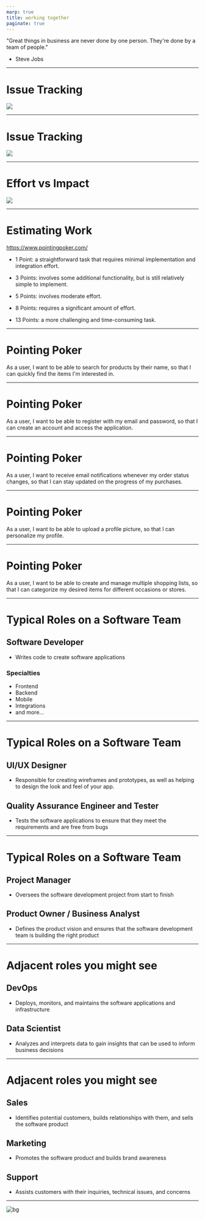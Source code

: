 ```yaml
---
marp: true
title: working together
paginate: true
---
```


"Great things in business are never done by one person. They're done by a team of people."

* Steve Jobs
---

# Issue Tracking

![](./github-issues.png)

---
# Issue Tracking

![](./github-closing-keywords.png)


---

# Effort vs Impact

![](./action-priority-matrix-2.webp)

---
# Estimating Work
https://www.pointingpoker.com/

- 1 Point: a straightforward task that requires minimal implementation and integration effort.

- 3 Points: involves some additional functionality, but is still relatively simple to implement.

- 5 Points: involves moderate effort.

- 8 Points: requires a significant amount of effort.

- 13 Points: a more challenging and time-consuming task.

---
# Pointing Poker

As a user, I want to be able to search for products by their name, so that I can quickly find the items I'm interested in.

---

# Pointing Poker

As a user, I want to be able to register with my email and password, so that I can create an account and access the application.

---
# Pointing Poker

As a user, I want to receive email notifications whenever my order status changes, so that I can stay updated on the progress of my purchases.

---
# Pointing Poker

As a user, I want to be able to upload a profile picture, so that I can personalize my profile.

---
# Pointing Poker

As a user, I want to be able to create and manage multiple shopping lists, so that I can categorize my desired items for different occasions or stores.

---
# Typical Roles on a Software Team

## Software Developer
* Writes code to create software applications

### Specialties
* Frontend
* Backend
* Mobile
* Integrations
* and more...

---

# Typical Roles on a Software Team

## UI/UX Designer
* Responsible for creating wireframes and prototypes, as well as helping to design the look and feel of your app.

## Quality Assurance Engineer and Tester
* Tests the software applications to ensure that they meet the requirements and are free from bugs


---

# Typical Roles on a Software Team

## Project Manager
* Oversees the software development project from start to finish

## Product Owner / Business Analyst
* Defines the product vision and ensures that the software development team is building the right product

---
# Adjacent roles you might see

## DevOps
* Deploys, monitors, and maintains the software applications and infrastructure

## Data Scientist
* Analyzes and interprets data to gain insights that can be used to inform business decisions

---

# Adjacent roles you might see

## Sales
- Identifies potential customers, builds relationships with them, and sells the software product

## Marketing
- Promotes the software product and builds brand awareness

## Support
- Assists customers with their inquiries, technical issues, and concerns

---


![bg](./placements.svg)
